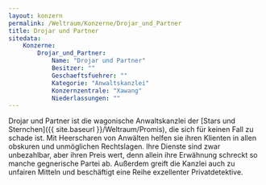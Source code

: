 ```yaml
---
layout: konzern
permalink: /Weltraum/Konzerne/Drojar_und_Partner
title: Drojar und Partner
sitedata:
    Konzerne:
        Drojar_und_Partner:
            Name: "Drojar und Partner"
            Besitzer: ""
            Geschaeftsfuehrer: ""
            Kategorie: "Anwaltskanzlei"
            Konzernzentrale: "Xawang"
            Niederlassungen: ""
---
```




Drojar und Partner ist die wagonische Anwaltskanzlei der [Stars und Sternchen]({{ site.baseurl }}/Weltraum/Promis), die sich für keinen Fall zu schade ist. Mit Heerscharen von Anwälten helfen sie ihren Klienten in allen obskuren und unmöglichen Rechtslagen. Ihre Dienste sind zwar unbezahlbar, aber ihren Preis wert, denn allein ihre Erwähnung schreckt so manche gegnerische Partei ab. Außerdem greift die Kanzlei auch zu unfairen Mitteln und beschäftigt eine Reihe exzellenter Privatdetektive.
